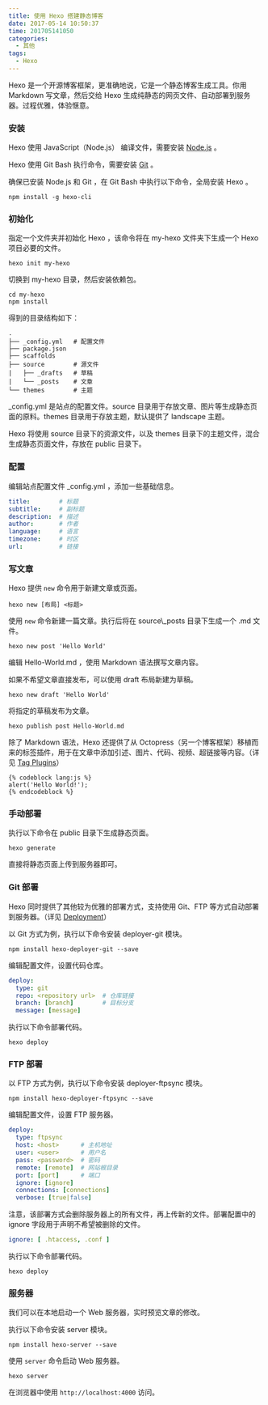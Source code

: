 ```yaml
---
title: 使用 Hexo 搭建静态博客
date: 2017-05-14 10:50:37
time: 201705141050
categories:
  - 其他
tags:
  - Hexo
---
```


Hexo 是一个开源博客框架，更准确地说，它是一个静态博客生成工具。你用 Markdown 写文章，然后交给 Hexo 生成纯静态的网页文件、自动部署到服务器。过程优雅，体验惬意。
<!--more-->

### 安装

Hexo 使用 JavaScript（Node.js） 编译文件，需要安装 [Node.js](https://nodejs.org/) 。

Hexo 使用 Git Bash 执行命令，需要安装 [Git](https://git-scm.com/) 。

确保已安装 Node.js 和 Git ，在 Git Bash 中执行以下命令，全局安装 Hexo 。

```
npm install -g hexo-cli
```

### 初始化

指定一个文件夹并初始化 Hexo ，该命令将在 my-hexo 文件夹下生成一个 Hexo 项目必要的文件。

```
hexo init my-hexo
```

切换到 my-hexo 目录，然后安装依赖包。

```
cd my-hexo
npm install
```

得到的目录结构如下：

```
.
├── _config.yml   # 配置文件
├── package.json
├── scaffolds
├── source        # 源文件
|   ├── _drafts   # 草稿
|   └── _posts    # 文章
└── themes        # 主题
```
_config.yml 是站点的配置文件。source 目录用于存放文章、图片等生成静态页面的原料。themes 目录用于存放主题，默认提供了 landscape 主题。

Hexo 将使用 source 目录下的资源文件，以及 themes 目录下的主题文件，混合生成静态页面文件，存放在 public 目录下。

### 配置

编辑站点配置文件 _config.yml ，添加一些基础信息。

``` yaml
title:        # 标题
subtitle:     # 副标题
description:  # 描述
author:       # 作者
language:     # 语言
timezone:     # 时区
url:          # 链接
```

### 写文章

Hexo 提供 `new` 命令用于新建文章或页面。

```
hexo new [布局] <标题>
```

使用 `new` 命令新建一篇文章。执行后将在 source\\_posts 目录下生成一个 .md 文件。

```
hexo new post 'Hello World'
```

编辑 Hello-World.md ，使用 Markdown 语法撰写文章内容。

如果不希望文章直接发布，可以使用 draft 布局新建为草稿。

```
hexo new draft 'Hello World'
```
将指定的草稿发布为文章。

```
hexo publish post Hello-World.md
```

除了 Markdown 语法，Hexo 还提供了从 Octopress（另一个博客框架）移植而来的标签插件，用于在文章中添加引述、图片、代码、视频、超链接等内容。（详见 [Tag Plugins](https://hexo.io/docs/tag-plugins.html)）

```
{% codeblock lang:js %}
alert('Hello World!');
{% endcodeblock %}
```

### 手动部署

执行以下命令在 public 目录下生成静态页面。

```
hexo generate
```

直接将静态页面上传到服务器即可。

### Git 部署

Hexo 同时提供了其他较为优雅的部署方式，支持使用 Git、FTP 等方式自动部署到服务器。（详见 [Deployment](https://hexo.io/docs/deployment.html)）

以 Git 方式为例，执行以下命令安装 deployer-git 模块。

```
npm install hexo-deployer-git --save
```

编辑配置文件，设置代码仓库。

``` yaml
deploy:
  type: git
  repo: <repository url>  # 仓库链接
  branch: [branch]        # 目标分支
  message: [message]
```

执行以下命令部署代码。

```
hexo deploy
```

### FTP 部署

以 FTP 方式为例，执行以下命令安装 deployer-ftpsync 模块。

```
npm install hexo-deployer-ftpsync --save
```

编辑配置文件，设置 FTP 服务器。

``` yaml
deploy:
  type: ftpsync
  host: <host>      # 主机地址
  user: <user>      # 用户名
  pass: <password>  # 密码
  remote: [remote]  # 网站根目录
  port: [port]      # 端口
  ignore: [ignore]
  connections: [connections]
  verbose: [true|false]
```

注意，该部署方式会删除服务器上的所有文件，再上传新的文件。部署配置中的 ignore 字段用于声明不希望被删除的文件。

``` yaml
ignore: [ .htaccess, .conf ]
```

执行以下命令部署代码。

```
hexo deploy
```

### 服务器

我们可以在本地启动一个 Web 服务器，实时预览文章的修改。

执行以下命令安装 server 模块。

```
npm install hexo-server --save
```

使用 `server` 命令启动 Web 服务器。

```
hexo server
```

在浏览器中使用 `http://localhost:4000` 访问。